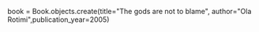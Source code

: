 book = Book.objects.create(title="The gods are not to blame", author="Ola Rotimi",publication_year=2005)

